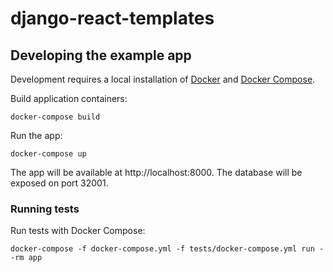 # django-react-templates

## Developing the example app

Development requires a local installation of [Docker](https://docs.docker.com/install/)
and [Docker Compose](https://docs.docker.com/compose/install/).

Build application containers:

```
docker-compose build
```

Run the app:

```
docker-compose up
```

The app will be available at http://localhost:8000. The database will be exposed
on port 32001.

### Running tests

Run tests with Docker Compose:

```
docker-compose -f docker-compose.yml -f tests/docker-compose.yml run --rm app
```
